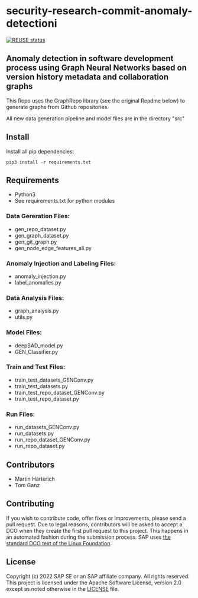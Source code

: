 # security-research-commit-anomaly-detectioni
[![REUSE status](https://api.reuse.software/badge/github.com/SAP-samples/security-research-commit-anomaly-detection)](https://api.reuse.software/info/github.com/SAP-samples/security-research-commit-anomaly-detection)

## Anomaly detection in software development process using Graph Neural Networks based on version history metadata and collaboration graphs

This Repo uses the GraphRepo library (see the original Readme below) to generate graphs from Github repositories.

All new data generation pipeline and model files are in the directory "src"

## Install
Install all pip dependencies:
```
pip3 install -r requirements.txt
```

## Requirements

- Python3
- See requirements.txt for python modules

### Data Gereration Files:
- gen_repo_dataset.py
- gen_graph_dataset.py
- gen_git_graph.py
- gen_node_edge_features_all.py

### Anomaly Injection and Labeling Files:
- anomaly_injection.py
- label_anomalies.py

### Data Analysis Files:
- graph_analysis.py
- utils.py

### Model Files:
- deepSAD_model.py
- GEN_Classifier.py

### Train and Test Files:
- train_test_datasets_GENConv.py
- train_test_datasets.py
- train_test_repo_dataset_GENConv.py
- train_test_repo_dataset.py

### Run Files:
- run_datasets_GENConv.py
- run_datasets.py
- run_repo_dataset_GENConv.py
- run_repo_dataset.py

## Contributors

- Martin Härterich
- Tom Ganz

## Contributing
If you wish to contribute code, offer fixes or improvements, please send a pull request. Due to legal reasons, contributors will be asked to accept a DCO when they create the first pull request to this project. This happens in an automated fashion during the submission process. SAP uses [the standard DCO text of the Linux Foundation](https://developercertificate.org/).

## License
Copyright (c) 2022 SAP SE or an SAP affiliate company. All rights reserved. This project is licensed under the Apache Software License, version 2.0 except as noted otherwise in the [LICENSE](LICENSES/Apache-2.0.txt) file.

